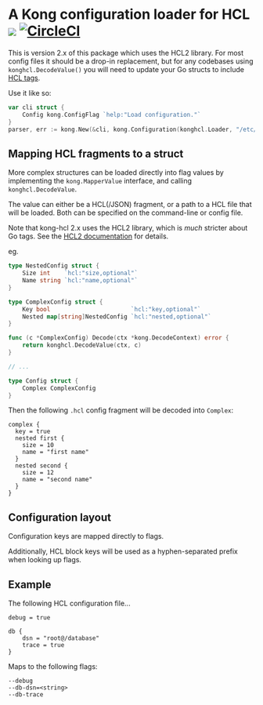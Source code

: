 # A Kong configuration loader for HCL [![](https://godoc.org/github.com/alecthomas/kong-hcl?status.svg)](http://godoc.org/github.com/alecthomas/kong-hcl/v2) [![CircleCI](https://img.shields.io/circleci/project/github/alecthomas/kong-hcl.svg)](https://circleci.com/gh/alecthomas/kong-hcl)

This is version 2.x of this package which uses the HCL2 library. For most config files it should 
be a drop-in replacement, but for any codebases using `konghcl.DecodeValue()` you will need to
update your Go structs to include [HCL tags](https://pkg.go.dev/github.com/hashicorp/hcl/v2@v2.4.0/gohcl?tab=doc).

Use it like so:

```go
var cli struct {
    Config kong.ConfigFlag `help:"Load configuration."`
}
parser, err := kong.New(&cli, kong.Configuration(konghcl.Loader, "/etc/myapp/config.hcl", "~/.myapp.hcl))
```

## Mapping HCL fragments to a struct

More complex structures can be loaded directly into flag values by implementing the
`kong.MapperValue` interface, and calling `konghcl.DecodeValue`. 

The value can either be a HCL(/JSON) fragment, or a path to a HCL file that will be loaded. Both
can be specified on the command-line or config file.

Note that kong-hcl 2.x uses the HCL2 library, which is *much* stricter about Go tags.
See the [HCL2 documentation](https://pkg.go.dev/github.com/hashicorp/hcl/v2@v2.4.0/gohcl?tab=doc)
for details.

eg.

```go
type NestedConfig struct {
	Size int    `hcl:"size,optional"`
	Name string `hcl:"name,optional"`
}

type ComplexConfig struct {
	Key bool                       `hcl:"key,optional"`
	Nested map[string]NestedConfig `hcl:"nested,optional"`
}

func (c *ComplexConfig) Decode(ctx *kong.DecodeContext) error {
	return konghcl.DecodeValue(ctx, c)
}

// ...

type Config struct {
	Complex ComplexConfig
}
```

Then the following `.hcl` config fragment will be decoded into `Complex`:

```hcl
complex {
  key = true
  nested first {
    size = 10
    name = "first name"
  }
  nested second {
    size = 12
    name = "second name"
  }
}
```

## Configuration layout

Configuration keys are mapped directly to flags.

Additionally, HCL block keys will be used as a hyphen-separated prefix when looking up flags.

## Example

The following HCL configuration file...

```hcl
debug = true

db {
    dsn = "root@/database"
    trace = true
}
```

Maps to the following flags:

```
--debug
--db-dsn=<string>
--db-trace
```
